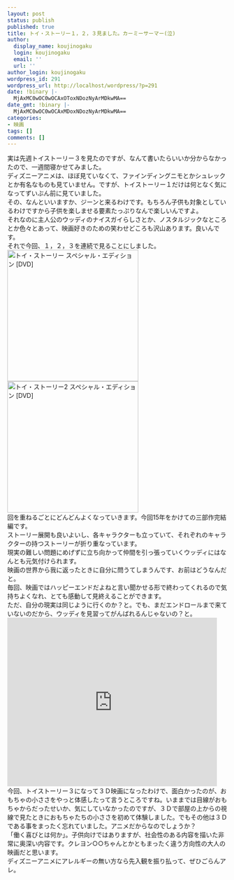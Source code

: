 ```yaml
---
layout: post
status: publish
published: true
title: トイ・ストーリー１，２，３見ました。カーミーサーマー(泣)
author:
  display_name: koujinogaku
  login: koujinogaku
  email: ''
  url: ''
author_login: koujinogaku
wordpress_id: 291
wordpress_url: http://localhost/wordpress/?p=291
date: !binary |-
  MjAxMC0wOC0wOCAxOToxNDozNyArMDkwMA==
date_gmt: !binary |-
  MjAxMC0wOC0wOCAxMDoxNDozNyArMDkwMA==
categories:
- 映画
tags: []
comments: []
---
```

<p>実は先週トイストーリー３を見たのですが、なんて書いたらいいか分からなかったので、一週間寝かせてみました。<br />
ディズニーアニメは、ほぼ見ていなくて、ファインディングニモとかシュレックとか有名なものも見ていません。ですが、トイストーリー１だけは何となく気になってずいぶん前に見ていました。<br />
その、なんといいますか、ジーンと来るわけです。もちろん子供も対象としているわけですから子供を楽しませる要素たっぷりなんで楽しいんですよ。<br />
それなのに主人公のウッディのナイスガイらしさとか、ノスタルジックなところとか色々とあって、映画好きのための笑わせどころも沢山あります。良いんです。<br />
それで今回、１，２，３を連続で見ることにしました。<br />
<a href="http://www.amazon.co.jp/gp/product/B003BHRPF2?ie=UTF8&tag=koujinogakuse-22&linkCode=as2&camp=247&creative=7399&creativeASIN=B003BHRPF2"><img src="http://ecx.images-amazon.com/images/I/51rEgFeeTIL._SL500_AA300_.jpg" width="300" alt="トイ・ストーリー スペシャル・エディション [DVD]"></a><img src="http://www.assoc-amazon.jp/e/ir?t=koujinogakuse-22&l=as2&o=9&a=B003BHRPF2" width="1" height="1" border="0" alt="" style="border:none !important; margin:0px !important;" /><br />
<a href="http://www.amazon.co.jp/gp/product/B003BHRPDE?ie=UTF8&tag=koujinogakuse-22&linkCode=as2&camp=247&creative=7399&creativeASIN=B003BHRPDE"><img src="http://ec2.images-amazon.com/images/I/51GOQi6eOZL._SL500_AA300_.jpg" width="300" height="300" alt="トイ・ストーリー2 スペシャル・エディション [DVD]"></a><img src="http://www.assoc-amazon.jp/e/ir?t=koujinogakuse-22&l=as2&o=9&a=B003BHRPDE" width="1" height="1" border="0" alt="" style="border:none !important; margin:0px !important;" /><br />
回を重ねるごとにどんどんよくなっていきます。今回15年をかけての三部作完結編です。<br />
ストーリー展開も良いよいし、各キャラクターも立っていて、それぞれのキャラクターの持つストーリーが折り重なっています。<br />
現実の難しい問題にめげずに立ち向かって仲間を引っ張っていくウッディにはなんとも元気付けられます。<br />
映画の世界から我に返ったときに自分に問うてしまうんです、お前はどうなんだと。<br />
毎回、映画ではハッピーエンドだよねと言い聞かせる形で終わってくれるので気持ちよくなれ、とても感動して見終えることができます。<br />
ただ、自分の現実は同じように行くのか？と。でも、まだエンドロールまで来ていないのだから、ウッディを見習ってがんばれるんじゃないの？と。<br />
<object width="480" height="385"><param name="movie" value="http://www.youtube.com/v/ounWggot3-0&amp;hl=ja_JP&amp;fs=1"></param><param name="allowFullScreen" value="true"></param><param name="allowscriptaccess" value="always"></param><embed src="http://www.youtube.com/v/ounWggot3-0&amp;hl=ja_JP&amp;fs=1" type="application/x-shockwave-flash" allowscriptaccess="always" allowfullscreen="true" width="480" height="385"></embed></object><br />
今回、トイストーリー３になって３Ｄ映画になったわけで、面白かったのが、おもちゃの小ささをやっと体感したって言うところですね。いままでは目線がおもちゃからだったせいか、気にしていなかったのですが、３Ｄで部屋の上からの視線で見たときにおもちゃたちの小ささを初めて体験しました。でもその他は３Ｄである事をまったく忘れていました。アニメだからなのでしょうか？<br />
「働く喜びとは何か」。子供向けではありますが、社会性のある内容を描いた非常に奥深い内容です。クレヨン○○ちゃんとかともまったく違う方向性の大人の映画だと思います。<br />
ディズニーアニメにアレルギーの無い方なら先入観を振り払って、ぜひごらんアレ。</p>
